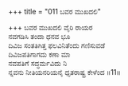 +++
title = "011 ಬವರ ಮುಖದಲಿ"

+++
ಬವರ ಮುಖದಲಿ ವೈರಿ ರಾಯರ   
ನವಗಡಿಸಿ ತಂದಾ ಧನವ ಭೂ   
ದಿವಿಜ ಸಂತತಿಗಿತ್ತ ಫಲವಿನಿತೆಂದು ಗಣಿಸುವಡೆ   
ದಿವಿಜಪತಿಗಾಗದು ಕಣಾ ಮಾ   
ನವಪತಿಗೆ ಸದ್ಧರ್ಮವಿದು ನಿ  
ನ್ನವನು ನೀತಿಯನರಿಯನೈ ಧೃತರಾಷ್ಟ್ರ ಕೇಳೆಂದ   ॥11॥